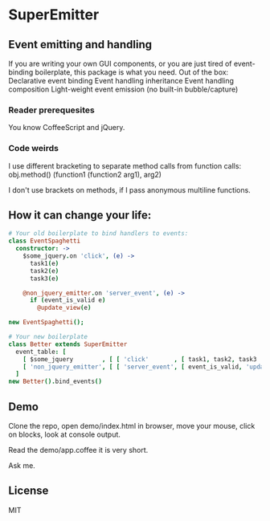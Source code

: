 # SuperEmitter
## Event emitting and handling
If you are writing your own GUI components, or you are just tired of 
event-binding boilerplate, this package is what you need.
Out of the box:
  Declarative event binding
  Event handling inheritance
  Event handling composition
  Light-weight event emission (no built-in bubble/capture)

### Reader prerequesites
You know CoffeeScript and jQuery.

### Code weirds
I use different bracketing to separate method calls from function calls: 
  obj.method()
  (function1 (function2 arg1), arg2)

I don't use brackets on methods, if I pass anonymous multiline functions.

## How it can change your life:
```coffeescript
# Your old boilerplate to bind handlers to events:
class EventSpaghetti
  constructor: ->
    $some_jquery.on 'click', (e) ->
      task1(e)
      task2(e)
      task3(e)

    @non_jquery_emitter.on 'server_event', (e) ->
      if (event_is_valid e)
        @update_view(e)

new EventSpaghetti();

# Your new boilerplate
class Better extends SuperEmitter
  event_table: [ 
    [ $some_jquery        , [ [ 'click'       , [ task1, task2, task3           ] ] ] ],
    [ 'non_jquery_emitter', [ [ 'server_event', [ event_is_valid, 'update_view' ] ] ] ]
  ]
new Better().bind_events()
```
## Demo
Clone the repo, open demo/index.html in browser, move your mouse,
click on blocks, look at console output.

Read the demo/app.coffee it is very short.

Ask me.


## License
MIT
